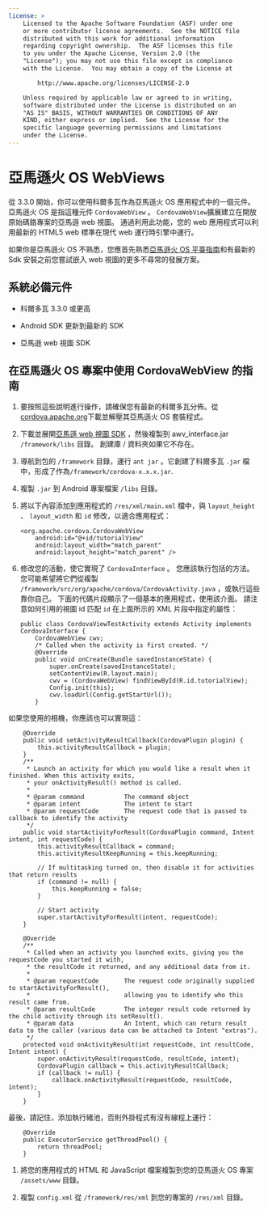 ```yaml
---
license: >
    Licensed to the Apache Software Foundation (ASF) under one
    or more contributor license agreements.  See the NOTICE file
    distributed with this work for additional information
    regarding copyright ownership.  The ASF licenses this file
    to you under the Apache License, Version 2.0 (the
    "License"); you may not use this file except in compliance
    with the License.  You may obtain a copy of the License at

        http://www.apache.org/licenses/LICENSE-2.0

    Unless required by applicable law or agreed to in writing,
    software distributed under the License is distributed on an
    "AS IS" BASIS, WITHOUT WARRANTIES OR CONDITIONS OF ANY
    KIND, either express or implied.  See the License for the
    specific language governing permissions and limitations
    under the License.
---
```


# 亞馬遜火 OS WebViews

從 3.3.0 開始，你可以使用科爾多瓦作為亞馬遜火 OS 應用程式中的一個元件。 亞馬遜火 OS 是指這種元件 `CordovaWebView` 。 `CordovaWebView`擴展建立在開放原始碼鉻專案的亞馬遜 web 視圖。 通過利用此功能，您的 web 應用程式可以利用最新的 HTML5 web 標準在現代 web 運行時引擎中運行。

如果你是亞馬遜火 OS 不熟悉，您應首先熟悉<a href="index.html">亞馬遜火 OS <a href="../index.html">平臺指南</a></a>和有最新的 Sdk 安裝之前您嘗試嵌入 web 視圖的更多不尋常的發展方案。

## 系統必備元件

*   科爾多瓦 3.3.0 或更高

*   Android SDK 更新到最新的 SDK

*   亞馬遜 web 視圖 SDK

## 在亞馬遜火 OS 專案中使用 CordovaWebView 的指南

1.  要按照這些說明進行操作，請確保您有最新的科爾多瓦分佈。從[cordova.apache.org][1]下載並解壓其亞馬遜火 OS 套裝程式。

2.  下載並展開[亞馬遜 web 視圖 SDK][2] ，然後複製到 awv_interface.jar `/framework/libs` 目錄。 創建庫 / 資料夾如果它不存在。

3.  導航到包的 `/framework` 目錄，運行 `ant jar` 。它創建了科爾多瓦 `.jar` 檔中，形成了作為`/framework/cordova-x.x.x.jar`.

4.  複製 `.jar` 到 Android 專案檔案 `/libs` 目錄。

5.  將以下內容添加到應用程式的 `/res/xml/main.xml` 檔中，與 `layout_height` 、 `layout_width` 和 `id` 修改，以適合應用程式：
    
        <org.apache.cordova.CordovaWebView
            android:id="@+id/tutorialView"
            android:layout_width="match_parent"
            android:layout_height="match_parent" />
        

6.  修改您的活動，使它實現了 `CordovaInterface` 。 您應該執行包括的方法。 您可能希望將它們從複製 `/framework/src/org/apache/cordova/CordovaActivity.java` ，或執行這些靠你自己。 下面的代碼片段顯示了一個基本的應用程式，使用該介面。 請注意如何引用的視圖 id 匹配 `id` 在上面所示的 XML 片段中指定的屬性：
    
        public class CordovaViewTestActivity extends Activity implements CordovaInterface {
            CordovaWebView cwv;
            /* Called when the activity is first created. */
            @Override
            public void onCreate(Bundle savedInstanceState) {
                super.onCreate(savedInstanceState);
                setContentView(R.layout.main);
                cwv = (CordovaWebView) findViewById(R.id.tutorialView);
                Config.init(this);
                cwv.loadUrl(Config.getStartUrl());
            }
        

 [1]: http://cordova.apache.org
 [2]: https://developer.amazon.com/sdk/fire/IntegratingAWV.html#installawv

如果您使用的相機，你應該也可以實現這：

        @Override
        public void setActivityResultCallback(CordovaPlugin plugin) {
            this.activityResultCallback = plugin;
        }
        /**
         * Launch an activity for which you would like a result when it finished. When this activity exits,
         * your onActivityResult() method is called.
         *
         * @param command           The command object
         * @param intent            The intent to start
         * @param requestCode       The request code that is passed to callback to identify the activity
         */
        public void startActivityForResult(CordovaPlugin command, Intent intent, int requestCode) {
            this.activityResultCallback = command;
            this.activityResultKeepRunning = this.keepRunning;
    
            // If multitasking turned on, then disable it for activities that return results
            if (command != null) {
                this.keepRunning = false;
            }
    
            // Start activity
            super.startActivityForResult(intent, requestCode);
        }
    
        @Override
        /**
         * Called when an activity you launched exits, giving you the requestCode you started it with,
         * the resultCode it returned, and any additional data from it.
         *
         * @param requestCode       The request code originally supplied to startActivityForResult(),
         *                          allowing you to identify who this result came from.
         * @param resultCode        The integer result code returned by the child activity through its setResult().
         * @param data              An Intent, which can return result data to the caller (various data can be attached to Intent "extras").
         */
        protected void onActivityResult(int requestCode, int resultCode, Intent intent) {
            super.onActivityResult(requestCode, resultCode, intent);
            CordovaPlugin callback = this.activityResultCallback;
            if (callback != null) {
                callback.onActivityResult(requestCode, resultCode, intent);
            }
        }
    

最後，請記住，添加執行緒池，否則外掛程式有沒有線程上運行：

        @Override
        public ExecutorService getThreadPool() {
            return threadPool;
        }
    

1.  將您的應用程式的 HTML 和 JavaScript 檔案複製到您的亞馬遜火 OS 專案 `/assets/www` 目錄。

2.  複製 `config.xml` 從 `/framework/res/xml` 到您的專案的 `/res/xml` 目錄。